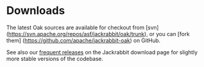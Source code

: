 <!--
   Licensed to the Apache Software Foundation (ASF) under one or more
   contributor license agreements.  See the NOTICE file distributed with
   this work for additional information regarding copyright ownership.
   The ASF licenses this file to You under the Apache License, Version 2.0
   (the "License"); you may not use this file except in compliance with
   the License.  You may obtain a copy of the License at

       http://www.apache.org/licenses/LICENSE-2.0

   Unless required by applicable law or agreed to in writing, software
   distributed under the License is distributed on an "AS IS" BASIS,
   WITHOUT WARRANTIES OR CONDITIONS OF ANY KIND, either express or implied.
   See the License for the specific language governing permissions and
   limitations under the License.
  -->

Downloads
=========
The latest Oak sources are available for checkout from [svn]
(https://svn.apache.org/repos/asf/jackrabbit/oak/trunk), or you can [fork them]
(https://github.com/apache/jackrabbit-oak) on GitHub.

See also our [frequent releases](http://jackrabbit.apache.org/downloads.html) on the Jackrabbit
download page for slightly more stable versions of the codebase.